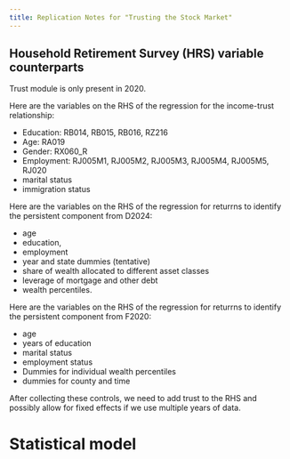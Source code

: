 ```yaml
---
title: Replication Notes for "Trusting the Stock Market"
---
```


## Household Retirement Survey (HRS) variable counterparts

Trust module is only present in 2020.

Here are the variables on the RHS of the regression for the income-trust relationship:

* Education: RB014, RB015, RB016, RZ216
* Age: RA019
* Gender: RX060_R
* Employment: RJ005M1, RJ005M2, RJ005M3, RJ005M4, RJ005M5, RJ020
* marital status
* immigration status

Here are the variables on the RHS of the regression for returrns to identify the persistent component from D2024:

* age
* education,
* employment
* year and state dummies (tentative)  
* share of wealth allocated to different asset classes
* leverage of mortgage and other debt
* wealth percentiles.

Here are the variables on the RHS of the regression for returrns to identify the persistent component from F2020:

* age
* years of education
* marital status
* employment status
* Dummies for individual wealth percentiles
* dummies for county and time

After collecting these controls, we need to add trust to the RHS and possibly allow for fixed effects if we use multiple years of data. 



# Statistical model

